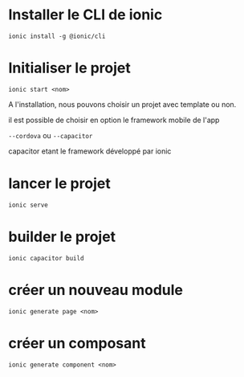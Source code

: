 # Installer le CLI de ionic

`ionic install -g @ionic/cli`

# Initialiser le projet 

`ionic start <nom>`

A l'installation, nous pouvons choisir un projet avec template ou non.

il est possible de choisir en option le framework mobile de l'app

`--cordova` ou `--capacitor`

capacitor etant le framework développé par ionic

# lancer le projet

`ionic serve`

# builder le projet 

`ionic capacitor build`

# créer un nouveau module
`ionic generate page <nom>`

# créer un composant 
`ionic generate component <nom>`
